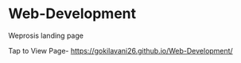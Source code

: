 # Web-Development
Weprosis landing page

Tap to View Page- https://gokilavani26.github.io/Web-Development/
